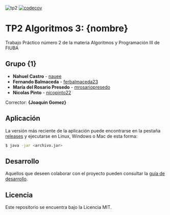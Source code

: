 ![tp2](https://github.com/nauee/Algo3-TP2/actions/workflows/build.yml/badge.svg) [![codecov](https://codecov.io/gh/nauee/Algo3-TP2/branch/master/graph/badge.svg)](https://codecov.io/gh/nauee/Algo3-TP2)

# TP2 Algoritmos 3: {nombre} 

Trabajo Práctico número 2 de la materia Algoritmos y Programación III de FIUBA

## Grupo {1}

* **Nahuel Castro** - [nauee](https://github.com/nauee)
* **Fernando Balmaceda** - [ferbalmaceda23](https://github.com/ferbalmaceda23)
* **María del Rosario Presedo** - [mrosariopresedo](https://github.com/mrosariopresedo)
* **Nicolas Pinto** - [nicopinto22](https://github.com/nicopinto22)

Corrector: **{Joaquin Gomez}**

## Aplicación

La versión más reciente de la aplicación puede encontrarse en la pestaña [releases](https://github.com/nauee/Algo3-TP2/releases/latest) y ejecutarse en Linux, Windows o Mac de esta forma:

```bash
$ java -jar <archivo.jar>
```

## Desarrollo

Aquellos que deseen colaborar con el proyecto pueden consultar la [guía de desarrollo](./docs/Desarrollo.md).

## Licencia

Este repositorio se encuentra bajo la Licencia MIT.


